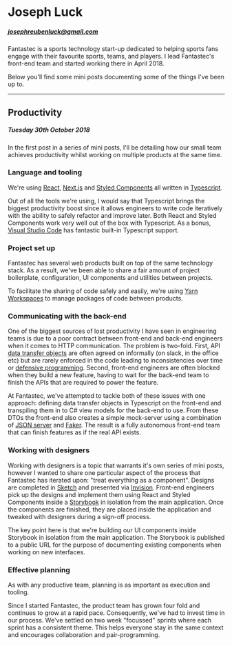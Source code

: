 # Joseph Luck

##### josephreubenluck@gmail.com

Fantastec is a sports technology start-up dedicated to helping sports fans engage with their favourite sports, teams, and players. I lead Fantastec's front-end team and started working there in April 2018.

Below you'll find some mini posts documenting some of the things I've been up to.

---

## Productivity

##### Tuesday 30th October 2018

In the first post in a series of mini posts, I'll be detailing how our small team achieves productivity whilst working on multiple products at the same time.

### Language and tooling

We're using [React](https://reactjs.org/), [Next.js](https://nextjs.org/) and [Styled Components](https://www.styled-components.com/) all written in [Typescript](https://www.typescriptlang.org/).

Out of all the tools we're using, I would say that Typescript brings the biggest productivity boost since it allows engineers to write code iteratively with the ability to safely refactor and improve later. Both React and Styled Components work very well out of the box with Typescript. As a bonus, [Visual Studio Code](https://code.visualstudio.com/) has fantastic built-in Typescript support.

### Project set up

Fantastec has several web products built on top of the same technology stack. As a result, we've been able to share a fair amount of project boilerplate, configuration, UI components and utilities between projects.

To facilitate the sharing of code safely and easily, we're using [Yarn Workspaces](https://yarnpkg.com/lang/en/docs/workspaces/) to manage packages of code between products.

### Communicating with the back-end

One of the biggest sources of lost productivity I have seen in engineering teams is due to a poor contract between front-end and back-end engineers when it comes to HTTP communication. The problem is two-fold. First, API [data transfer objects](https://stackoverflow.com/questions/1051182/what-is-data-transfer-object) are often agreed on informally (on slack, in the office etc) but are rarely enforced in the code leading to inconsistencies over time or [defensive programming](https://medium.com/web-engineering-vox/the-art-of-defensive-programming-6789a9743ed4). Second, front-end engineers are often blocked when they build a new feature, having to wait for the back-end team to finish the APIs that are required to power the feature.

At Fantastec, we've attempted to tackle both of these issues with one approach: defining data transfer objects in Typescript on the front-end and transpiling them in to C# view models for the back-end to use. From these DTOs the front-end also creates a simple mock-server using a combination of [JSON server](https://github.com/typicode/json-server) and [Faker](https://github.com/marak/Faker.js/). The result is a fully autonomous front-end team that can finish features as if the real API exists.

### Working with designers

Working with designers is a topic that warrants it's own series of mini posts, however I wanted to share one particular aspect of the process that Fantastec has iterated upon: "treat everything as a component". Designs are completed in [Sketch](https://www.sketchapp.com/) and presented via [Invision](https://www.invisionapp.com). Front-end engineers pick up the designs and implement them using React and Styled Components inside a [Storybook](https://storybook.js.org/) in isolation from the main application. Once the components are finished, they are placed inside the application and tweaked with designers during a sign-off process.

The key point here is that we're building our UI components inside Storybook in isolation from the main application. The Storybook is published to a public URL for the purpose of documenting existing components when working on new interfaces.

### Effective planning

As with any productive team, planning is as important as execution and tooling.

Since I started Fantastec, the product team has grown four fold and continues to grow at a rapid pace. Consequently, we've had to invest time in our process. We've settled on two week "focussed" sprints where each sprint has a consistent theme. This helps everyone stay in the same context and encourages collaboration and pair-programming.
